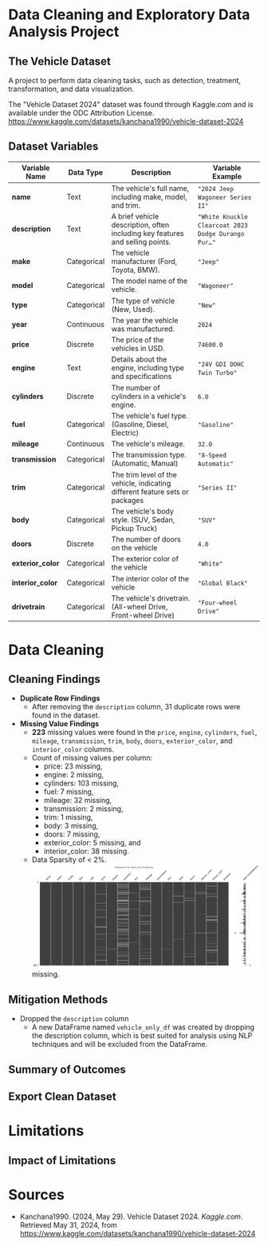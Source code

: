 # Data Cleaning and Exploratory Data Analysis Project
## The Vehicle Dataset
A project to perform data cleaning tasks, such as detection, treatment, transformation, and data visualization.

The "Vehicle Dataset 2024" dataset was found through Kaggle.com and is available under the ODC Attribution License. https://www.kaggle.com/datasets/kanchana1990/vehicle-dataset-2024
## Dataset Variables

| Variable Name      | Data Type   | Description                                                                   | Variable Example                                    | 
| ------------------ | ----------- | ----------------------------------------------------------------------------- | --------------------------------------------------- |
| **name**           | Text        | The vehicle's full name, including make, model, and trim.                     | `"2024 Jeep Wagoneer Series II"`                    |
| **description**    | Text        | A brief vehicle description, often including key features and selling points. | `"White Knuckle Clearcoat 2023 Dodge Durango Pur…"` |
| **make**           | Categorical | The vehicle manufacturer (Ford, Toyota, BMW).                                 | `"Jeep"`                                            |
| **model**          | Categorical | The model name of the vehicle.                                                | `"Wagoneer"`                                        |
| **type**           | Categorical | The type of vehicle (New, Used).                                              | `"New"`                                             |
| **year**           | Continuous  | The year the vehicle was manufactured.                                        | `2024`                                              |
| **price**          | Discrete    | The price of the vehicles in USD.                                             | `74600.0`                                           |
| **engine**         | Text        | Details about the engine, including type and specifications                   | `"24V GDI DOHC Twin Turbo"`                         |
| **cylinders**      | Discrete    | The number of cylinders in a vehicle's engine.                                | `6.0`                                               |
| **fuel**           | Categorical | The vehicle's fuel type. (Gasoline, Diesel, Electric)                         | `"Gasoline"`                                        |
| **mileage**        | Continuous  | The vehicle's mileage.                                                        | `32.0`                                              |
| **transmission**   | Categorical | The transmission type. (Automatic, Manual)                                    | `"8-Speed Automatic"`                               |
| **trim**           | Categorical | The trim level of the vehicle, indicating different feature sets or packages  | `"Series II"`                                       |
| **body**           | Categorical | The vehicle's body style. (SUV, Sedan, Pickup Truck)                          | `"SUV"`                                             |
| **doors**          | Discrete    | The number of doors on the vehicle                                            | `4.0`                                               |
| **exterior_color** | Categorical | The exterior color of the vehicle                                             | `"White"`                                           |
| **interior_color** | Categorical | The interior color of the vehicle                                             | `"Global Black"`                                    |
| **drivetrain**     | Categorical | The vehicle's drivetrain. (All-wheel Drive, Front-wheel Drive)                | `"Four-wheel Drive"`                                |

# Data Cleaning
## Cleaning Findings
- **Duplicate Row Findings**
    - After removing the `description` column, 31 duplicate rows were found in the dataset.
- **Missing Value Findings**
    - **223** missing values were found in the `price`, `engine`, `cylinders`, `fuel`, `mileage`, `transmission`, `trim`, `body`, `doors`, `exterior_color`, and `interior_color` columns.
    - Count of missing values per column:
        - price: 23 missing,
        - engine: 2 missing,
        - cylinders: 103 missing,
        - fuel: 7 missing,
        - mileage: 32 missing,
        - transmission: 2 missing,
        - trim: 1 missing,
        - body: 3 missing,
        - doors: 7 missing,
        - exterior_color: 5 missing, and
        - interior_color: 38 missing.
    - Data Sparsity of < 2%.
 ![](./images/missingvalues01.png)
missing.


## Mitigation Methods
- Dropped the `description` column
    - A new DataFrame named `vehicle_only_df` was created by dropping the description column, which is best suited for analysis using NLP techniques and will be excluded from the DataFrame.

## Summary of Outcomes
## Export Clean Dataset

# Limitations
## Impact of Limitations

# Sources
- Kanchana1990. (2024, May 29). Vehicle Dataset 2024. _Kaggle.com_. Retrieved May 31, 2024, from https://www.kaggle.com/datasets/kanchana1990/vehicle-dataset-2024